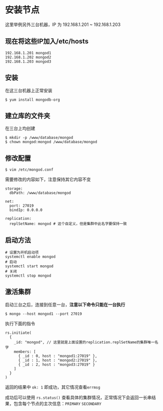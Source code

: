 # 安装节点

这里举例另外三台机器，IP 为 192.168.1.201 ~ 192.168.1.203

## 现在将这些IP加入/etc/hosts

```
192.168.1.201 mongod1
192.168.1.202 mongod2
192.168.1.203 mongod3
```

## 安装

在这三台机器上正常安装

```
$ yum install mongodb-org
```

## 建立库的文件夹

在三台上均创建

```
$ mkdir -p /www/database/mongod
$ chown mongod:mongod /www/database/mongod
```

## 修改配置
```
$ vim /etc/mongod.conf
```

需要修改的内容如下，注意保持其它内容不变

```
storage:
  dbPath: /www/database/mongod
  
net:
  port: 27019
  bindIp: 0.0.0.0
  
replication:
  replSetName: mongod # 这个自定义，但是集群中此名字要保持一致

```

## 启动方法

```
# 设置为开机启动项
systemctl enable mongod
# 启动
systemctl start mongod
# 关闭
systemctl stop mongod
```

## 激活集群

启动三台之后，连接到任意一台，**注意以下命令只能在一台执行**

```
$ mongo --host mongod1 --port 27019
```

执行下面的指令

```
rs.initiate(
  {
    _id: "mongod", // 这里就是上面设置的replication.replSetName的集群唯一名字
    members: [
      { _id : 0, host : "mongod1:27019" },
      { _id : 1, host : "mongod2:27019" },
      { _id : 2, host : "mongod3:27019" }
    ]
  }
)
```

返回的结果中 `ok: 1` 即成功，其它情况查看`errmsg`

成功后可以使用 `rs.status()` 查看具体的集群情况，正常情况下会返回一长串结果，包含每个节点的主次信息：`PRIMARY` `SECONDARY`


